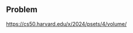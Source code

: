 <h2 tabindex="-1" class="heading-element" dir="auto">Problem</h2>

https://cs50.harvard.edu/x/2024/psets/4/volume/

